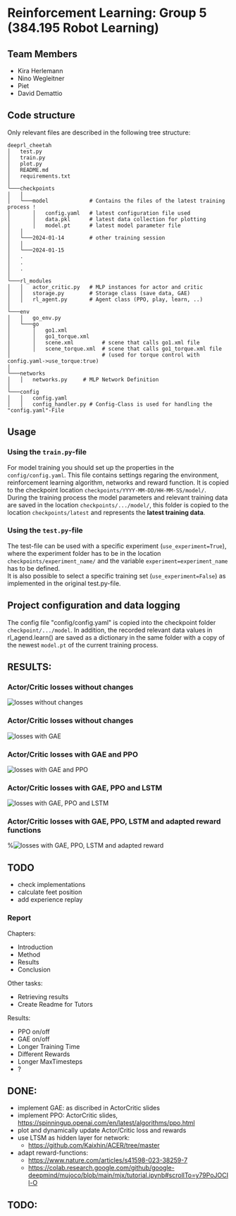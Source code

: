 # Reinforcement Learning: Group 5 (384.195 Robot Learning)

## Team Members

- Kira Herlemann
- Nino Wegleitner
- Piet
- David Demattio

## Code structure
Only relevant files are described in the following tree structure:
```
deeprl_cheetah
│   test.py
│   train.py
│   plot.py
│   README.md
│   requirements.txt
│
└───checkpoints
│   │
│   └───model             # Contains the files of the latest training process !
│       │   config.yaml   # latest configuration file used
│       │   data.pkl      # latest data collection for plotting
│       │   model.pt      # latest model parameter file
│   │
│   └───2024-01-14        # other training session
│   │
│   └───2024-01-15
│   .
│   . 
│   .
│   
└───rl_modules
│   │   actor_critic.py   # MLP instances for actor and critic
│   │   storage.py        # Storage class (save data, GAE)
│   │   rl_agent.py       # Agent class (PPO, play, learn, ..)
│
└───env
│   │   go_env.py
│   └───go
│       │   go1.xml         
│       │   go1_torque.xml  
│       │   scene.xml         # scene that calls go1.xml file
│       │   scene_torque.xml  # scene that calls go1_torque.xml file 
│                             # (used for torque control with config.yaml->use_torque:true)
│
└───networks
│   │   networks.py     # MLP Network Definition
│
└───config
│   │   config.yaml
│   │   config_handler.py # Config-Class is used for handling the "config.yaml"-File
```

## Usage
### Using the `train.py`-file

For model training you should set up the properties in the `config/config.yaml`. This file contains settings regaring the environment, reinforcement learning algorithm, networks and reward function. It is copied to the checkpoint location `checkpoints/YYYY-MM-DD/HH-MM-SS/model/`.\
During the training process the model parameters and relevant training data are saved in the location `checkpoints/.../model/`, this folder is copied to the location `checkpoints/latest` and represents the **latest training data**. 

### Using the `test.py`-file

The test-file can be used with a specific experiment (`use_experiment=True`), where the experiment folder has to be in the location `checkpoints/experiment_name/` and the variable `experiment=experiment_name` has to be defined.\
It is also possible to select a specific training set (`use_experiment=False`) as implemented in the original test.py-file.

## Project configuration and data logging

The config file "config/config.yaml" is copied into the checkpoint folder `checkpoint/.../model`.
In addition, the recorded relevant data values in rl_agend.learn() are saved as a dictionary in the same folder with a copy of the newest `model.pt` of the current training process.

## RESULTS:

### Actor/Critic losses without changes
![losses without changes](RL_Project/results/ac_loss.png)

### Actor/Critic losses without changes
![losses with GAE](RL_Project/results/ac_loss_gae.png)

### Actor/Critic losses with GAE and PPO
![losses with GAE and PPO](RL_Project/results/ac_loss_gae_ppo.png)

### Actor/Critic losses with GAE, PPO and LSTM
![losses with GAE, PPO and LSTM](RL_Project/results/ac_loss_gae_ppo_lstm.png)

### Actor/Critic losses with GAE, PPO, LSTM and adapted reward functions
%![losses with GAE, PPO, LSTM and adapted reward](RL_Project/results/ac_loss_gae_ppo_lstm_reward.png)

## TODO 

- check implementations
- calculate feet position
- add experience replay

### Report

Chapters:
- Introduction
- Method
- Results
- Conclusion

Other tasks: 
- Retrieving results
- Create Readme for Tutors

Results:
- PPO on/off
- GAE on/off
- Longer Training Time
- Different Rewards
- Longer MaxTimesteps
- ?

## DONE:
- implement GAE: as discribed in ActorCritic slides
- implement PPO: ActorCritic slides, https://spinningup.openai.com/en/latest/algorithms/ppo.html
- plot and dynamically update Actor/Critic loss and rewards
- use LTSM as hidden layer for network: 
    * https://github.com/Kaixhin/ACER/tree/master
- adapt reward-functions: 
    * https://www.nature.com/articles/s41598-023-38259-7 
    * https://colab.research.google.com/github/google-deepmind/mujoco/blob/main/mjx/tutorial.ipynb#scrollTo=y79PoJOCIl-O

## TODO:

